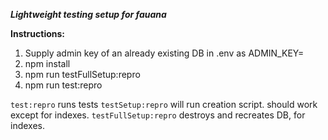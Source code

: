***Lightweight testing setup for fauana***

**Instructions:**

1. Supply admin key of an already existing DB in .env as ADMIN_KEY=
2. npm install
3. npm run testFullSetup:repro
4. npm run test:repro

`test:repro` runs tests
`testSetup:repro` will run creation script. should work except for indexes. 
`testFullSetup:repro` destroys and recreates DB, for indexes.